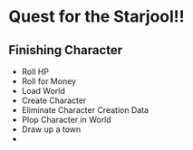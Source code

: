 # Quest for the Starjool!!

## Finishing Character

* Roll HP
* Roll for Money
* Load World
* Create Character
* Eliminate Character Creation Data
* Plop Character in World
* Draw up a town
* 


